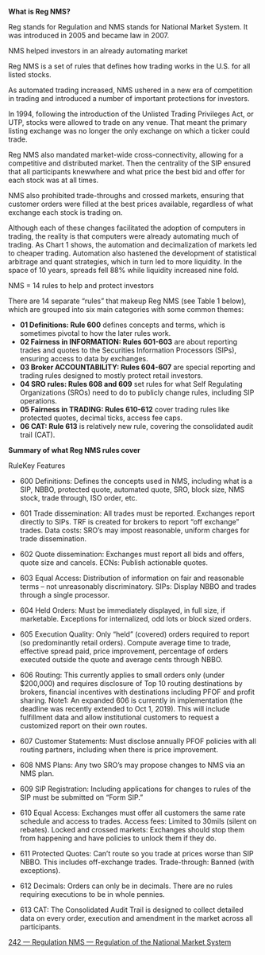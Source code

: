 **What is Reg NMS?**

Reg stands for Regulation and NMS stands for National Market System. It was introduced in 2005 and became law in 2007.

NMS helped investors in an already automating market

Reg NMS is a set of rules that defines how trading works in the U.S. for all listed stocks.

As automated trading increased, NMS ushered in a new era of competition in trading and introduced a   number of important protections for investors.

In 1994, following the introduction of the Unlisted Trading Privileges Act, or UTP, stocks were allowed to trade on any venue. That meant the primary listing exchange was no longer the only exchange on which a ticker could trade.

Reg NMS also mandated market-wide cross-connectivity, allowing for a competitive and distributed market. Then the centrality of the SIP ensured that all participants knewwhere and what price the best bid and offer for each stock was at all times.

NMS also prohibited trade-throughs and crossed markets, ensuring that customer orders were filled at the best prices available, regardless of what exchange each stock is trading on.

Although each of these changes facilitated the adoption of computers in trading, the reality is that computers were already automating much of trading. As Chart 1 shows, the automation and decimalization of markets led to cheaper trading. Automation also hastened the development of statistical arbitrage and quant strategies, which in turn led to more liquidity. In the space of 10 years, spreads fell 88% while liquidity increased nine fold.

NMS = 14 rules to help and protect investors

There are 14 separate “rules” that makeup Reg NMS (see Table 1 below), which are grouped into six main categories with some common themes:

- **01 Definitions: Rule 600** defines concepts and terms, which is sometimes pivotal to how the later rules work.
- **02 Fairness in INFORMATION: Rules 601-603** are about reporting trades and quotes to the Securities Information Processors (SIPs), ensuring access to data by exchanges.
- **03 Broker ACCOUNTABILITY: Rules 604-607** are special reporting and trading rules designed to mostly protect retail investors.
- **04 SRO rules: Rules 608 and 609** set rules for what Self Regulating Organizations (SROs) need to do to publicly change rules, including SIP operations.
- **05 Fairness in TRADING: Rules 610-612** cover trading rules like protected quotes, decimal ticks, access fee caps.
- **06 CAT: Rule 613** is relatively new rule, covering the consolidated audit trail (CAT).

**Summary of what Reg NMS rules cover**

RuleKey Features

- 600 Definitions: Defines the concepts used in NMS, including what is a SIP, NBBO, protected quote, automated quote, SRO, block size, NMS stock, trade through, ISO order, etc.

- 601 Trade dissemination: All trades must be reported. Exchanges report directly to SIPs. TRF is created for brokers to report “off exchange” trades.
Data costs: SRO’s may impost reasonable, uniform charges for trade dissemination.

- 602 Quote dissemination: Exchanges must report all bids and offers, quote size and cancels.
ECNs: Publish actionable quotes.

- 603 Equal Access: Distribution of information on fair and reasonable terms – not unreasonably discriminatory.
SIPs: Display NBBO and trades through a single processor.

- 604 Held Orders: Must be immediately displayed, in full size, if marketable. Exceptions for internalized, odd lots or block sized orders.

- 605 Execution Quality: Only “held” (covered) orders required to report (so predominantly retail orders). Compute average time to trade, effective spread paid, price improvement, percentage of orders executed outside the quote and average cents through NBBO.

- 606 Routing: This currently applies to small orders only (under $200,000) and requires disclosure of Top 10 routing destinations by brokers, financial incentives with destinations including PFOF and profit sharing.
Note1: An expanded 606 is currently in implementation (the deadline was recently extended to Oct 1, 2019). This will include fulfillment data and allow institutional customers to request a customized report on their own routes.

- 607 Customer Statements: Must disclose annually PFOF policies with all routing partners, including when there is price improvement.

- 608 NMS Plans: Any two SRO’s may propose changes to NMS via an NMS plan.

- 609 SIP Registration: Including applications for changes to rules of the SIP must be submitted on “Form SIP.”

- 610 Equal Access: Exchanges must offer all customers the same rate schedule and access to trades.
Access fees: Limited to 30mils (silent on rebates).
Locked and crossed markets: Exchanges should stop them from happening and have policies to unlock them if they do.

- 611 Protected Quotes: Can’t route so you trade at prices worse than SIP NBBO. This includes off-exchange trades.
Trade-through: Banned (with exceptions).

- 612 Decimals: Orders can only be in decimals. There are no rules requiring executions to be in whole pennies.

- 613 CAT: The Consolidated Audit Trail is designed to collect detailed data on every order, execution and amendment in the market across all participants.

[242 — Regulation NMS — Regulation of the National Market System](https://dart.deloitte.com/USDART/home/accounting/sec/rules-regulations/242-regulations-m-sho-ats-ac/242-regulation-nms-regulation-national-market)
